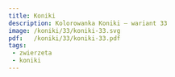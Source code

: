 ```yaml
---
title: Koniki
description: Kolorowanka Koniki – wariant 33
image: /koniki/33/koniki-33.svg
pdf:   /koniki/33/koniki-33.pdf
tags:
 - zwierzeta
 - koniki
---
```

